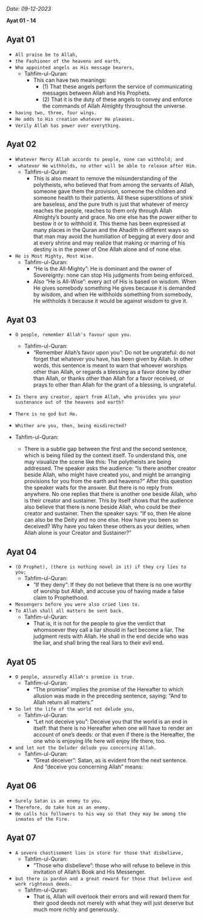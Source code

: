 *Date: 09-12-2023*

**Ayat 01 - 14**

## Ayat 01

- `All praise be to Allah,`
- `the Fashioner of the heavens and earth,`
- `Who appointed angels as His message bearers,`
  - Tahfim-ul-Quran:
    - This can have two meanings:
      - (1) That these angels perform the service of communicating messages between Allah and His Prophets.
      - (2) That it is the duty of these angels to convey and enforce the commands of Allah Almighty throughout the universe.
- `having two, three, four wings.`
- `He adds to His creation whatever He pleases.`
- `Verily Allah has power over everything.`

## Ayat 02

- `Whatever Mercy Allah accords to people, none can withhold; and`
- ` whatever He withholds, no other will be able to release after Him.`
  - Tahfim-ul-Quran:
    - This is also meant to remove the misunderstanding of the polytheists, who believed that from among the servants of Allah, someone gave them the provision, someone the children and someone health to their patients. All these superstitions of shirk are baseless, and the pure truth is just that whatever of mercy reaches the people, reaches to them only through Allah Almighty’s bounty and grace. No one else has the power either to bestow it or to withhold it. This theme has been expressed at many places in the Quran and the Ahadith in different ways so that man may avoid the humiliation of begging at every door and at every shrine and may realize that making or marring of his destiny is in the power of One Allah alone and of none else.
- `He is Most Mighty, Most Wise.`
  - Tahfim-ul-Quran:
    - “He is the All-Mighty”: He is dominant and the owner of Sovereignty: none can stop His judgments from being enforced.
    - Also “He is All-Wise”: every act of His is based on wisdom. When He gives somebody something He gives because it is demanded by wisdom, and when He withholds something from somebody, He withholds it because it would be against wisdom to give it.

## Ayat 03

- `O people, remember Allah's favour upon you.`
  - Tahfim-ul-Quran:
    - “Remember Allah’s favor upon you”: Do not be ungrateful: do not forget that whatever you have, has been given by Allah. In other words, this sentence is meant to warn that whoever worships other than Allah, or regards a blessing as a favor done by other than Allah, or thanks other than Allah for a favor received, or prays to other than Allah for the grant of a blessing, is ungrateful.
- `Is there any creator, apart from Allah, who provides you your sustenance out of the heavens and earth?`
- `There is no god but He.`
- `Whither are you, then, being misdirected?`

- Tahfim-ul-Quran:
  - There is a subtle gap between the first and the second sentence, which is being filled by the context itself. To understand this, one may visualize the scene like this: The polytheists are being addressed. The speaker asks the audience: “Is there another creator beside Allah, who might have created you, and might be arranging provisions for you from the earth and heavens?” After this question the speaker waits for the answer. But there is no reply from anywhere. No one replies that there is another one beside Allah, who is their creator and sustainer. This by itself shows that the audience also believe that there is none beside Allah, who could be their creator and sustainer. Then the speaker says: “If so, then He alone can also be the Deity and no one else. How have you been so deceived? Why have you taken these others as your deities, when Allah alone is your Creator and Sustainer?”

## Ayat 04

- `(O Prophet), (there is nothing novel in it) if they cry lies to you;`
  - Tahfim-ul-Quran:
    - “If they deny”: If they do not believe that there is no one worthy of worship but Allah, and accuse you of having made a false claim to Prophethood.
- `Messengers before you were also cried lies to.`
- `To Allah shall all matters be sent back.`
  - Tahfim-ul-Quran:
    - That is, it is not for the people to give the verdict that whomsoever they call a liar should in fact become a liar. The judgment rests with Allah. He shall in the end decide who was the liar, and shall bring the real liars to their evil end.


## Ayat 05

- `O people, assuredly Allah's promise is true.`
  - Tahfim-ul-Quran:
    - “The promise” implies the promise of the Hereafter to which allusion was made in the preceding sentence, saying: “And to Allah return all matters.”
- `So let the life of the world not delude you,`
  - Tahfim-ul-Quran:
    - “Let not deceive you”: Deceive you that the world is an end in itself: that there is no Hereafter when one will have to render an account of one’s deeds: or that even if there is the Hereafter, the one who is enjoying life here will enjoy life there, too.
- `and let not the Deluder delude you concerning Allah.`
  - Tahfim-ul-Quran:
    - “Great deceiver”: Satan, as is evident from the next sentence. And “deceive you concerning Allah” means:

## Ayat 06

- `Surely Satan is an enemy to you.`
- `Therefore, do take him as an enemy.`
- `He calls his followers to his way so that they may be among the inmates of the Fire.`

## Ayat 07

- `A severe chastisement lies in store for those that disbelieve,`
  - Tahfim-ul-Quran:
    - “Those who disbelieve”: those who will refuse to believe in this invitation of Allah’s Book and His Messenger.
- `but there is pardon and a great reward for those that believe and work righteous deeds.`
  - Tahfim-ul-Quran:
    - That is, Allah will overlook their errors and will reward them for their good deeds not merely with what they will just deserve but much more richly and generously.